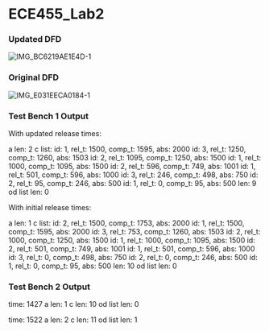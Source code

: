 # ECE455_Lab2

### Updated DFD
![IMG_BC6219AE1E4D-1](https://user-images.githubusercontent.com/68630621/225779672-31032a4d-a50b-4cf9-b910-762737eaf7fb.jpeg)


### Original DFD
![IMG_E031EECA0184-1](https://user-images.githubusercontent.com/68630621/224197079-639e76f6-4e67-44d4-a960-10190bb176f7.jpeg)

### Test Bench 1 Output
With updated release times:

a len: 2
c list:
id: 1, rel_t: 1500, comp_t: 1595, abs: 2000
id: 3, rel_t: 1250, comp_t: 1260, abs: 1503
id: 2, rel_t: 1095, comp_t: 1250, abs: 1500
id: 1, rel_t: 1000, comp_t: 1095, abs: 1500
id: 2, rel_t: 596, comp_t: 749, abs: 1001
id: 1, rel_t: 501, comp_t: 596, abs: 1000
id: 3, rel_t: 246, comp_t: 498, abs: 750
id: 2, rel_t: 95, comp_t: 246, abs: 500
id: 1, rel_t: 0, comp_t: 95, abs: 500
len: 9
od list len: 0

With initial release times:

a len: 1
c list:
id: 2, rel_t: 1500, comp_t: 1753, abs: 2000
id: 1, rel_t: 1500, comp_t: 1595, abs: 2000
id: 3, rel_t: 753, comp_t: 1260, abs: 1503
id: 2, rel_t: 1000, comp_t: 1250, abs: 1500
id: 1, rel_t: 1000, comp_t: 1095, abs: 1500
id: 2, rel_t: 501, comp_t: 749, abs: 1001
id: 1, rel_t: 501, comp_t: 596, abs: 1000
id: 3, rel_t: 0, comp_t: 498, abs: 750
id: 2, rel_t: 0, comp_t: 246, abs: 500
id: 1, rel_t: 0, comp_t: 95, abs: 500
len: 10
od list len: 0

### Test Bench 2 Output

time: 1427
a len: 1
c len: 10
od list len: 0

time: 1522
a len: 2
c len: 11
od list len: 1
